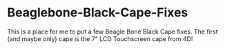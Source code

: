 Beaglebone-Black-Cape-Fixes
===========================

This is a place for me to put a few Beagle Bone Black Cape fixes. The first (and maybe only) cape is the 7" LCD Touchscreen cape from 4D!
